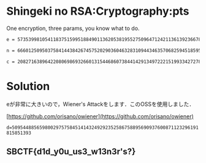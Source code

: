 # Shingeki no RSA:Cryptography:pts

One encryption, three params, you know what to do.

```txt
e = 573539981054118375159951884901136205381955275096471242113613923667834312363548126598981740314307696033323138227176735824259098674326069670063001503892366653022633390483272968412233602239104757299239510751275655288670147128536527296060843927282827574422039154045360669647002461865276005609405093376965933104257

n = 666012509503758414438426745752029036046328310944346357068259451859585174290580664150188141697939659811599336002592599704089746160399428670863696780761420173279676565150259812749267725206078003773597631925996185977321417456827136083352043009732414371490356153874019687554196902819696964658218055292422529903061

c = 208271638964220806986932660131544686073844142913497222151993342727885811478884727510239109595118929917803309949401762080874858518281133929171859315997601484068462684780596513932104673255797873067799046024798017005908221308124294210078684387266545107254593378287958436606968619452939117043031695740389528821956
```

# Solution

eが非常に大きいので，Wiener's Attackをします．このOSSを使用しました．

[https://github.com/orisano/owiener](https://github.com/orisano/owiener)

`d=50954488565980029757584514143249292352586758895690937600871123296191815851393`

## SBCTF{d1d_y0u_us3_w13n3r's?}